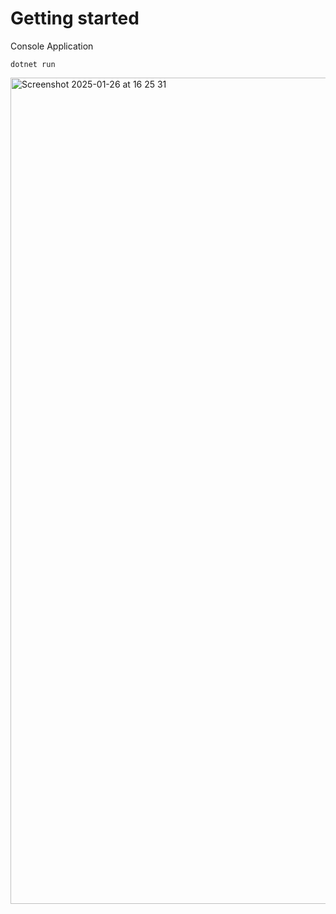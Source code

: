 
# Getting started

Console Application

```
dotnet run
```

<img width="1322" alt="Screenshot 2025-01-26 at 16 25 31" src="https://github.com/user-attachments/assets/1148e2f8-f027-41bc-99cd-4ae1ff4ce840" />
